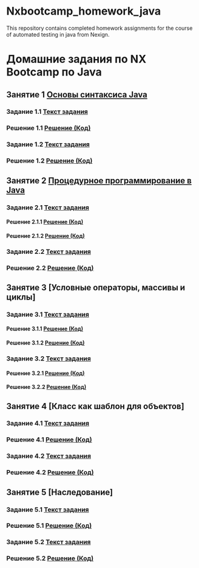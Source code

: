 # Nxbootcamp_homework_java
This repository contains completed homework assignments for the course of automated testing in java from Nexign.

# Домашние задания по NX Bootcamp по Java
## Занятие 1 [Основы синтаксиса Java](https://github.com/Sobol-EV/Nxbootcamp_homework_java/tree/main/src/main/java/nx/bootcamp/homework1)
### Задание 1.1 [Текст задания](https://github.com/Sobol-EV/Nxbootcamp_homework_java/blob/main/src/main/java/nx/bootcamp/homework1/Homework1_1.md)
### Решение 1.1 [Решение (Код)](https://github.com/Sobol-EV/Nxbootcamp_homework_java/blob/main/src/main/java/nx/bootcamp/homework1/Homework1_1.java)
### Задание 1.2 [Текст задания](https://github.com/Sobol-EV/Nxbootcamp_homework_java/blob/main/src/main/java/nx/bootcamp/homework1/Homework1_2.md)
### Решение 1.2 [Решение (Код)](https://github.com/Sobol-EV/Nxbootcamp_homework_java/blob/main/src/main/java/nx/bootcamp/homework1/Homework1_2.java)
## Занятие 2 [Процедурное программирование в Java](https://github.com/Sobol-EV/Nxbootcamp_homework_java/tree/main/src/main/java/nx/bootcamp/homework2)
### Задание 2.1 [Текст задания](https://github.com/Sobol-EV/Nxbootcamp_homework_java/blob/main/src/main/java/nx/bootcamp/homework2/Homework2_1.md)
#### Решение 2.1.1 [Решение (Код)](https://github.com/Sobol-EV/Nxbootcamp_homework_java/blob/main/src/main/java/nx/bootcamp/homework2/Homework2_1_1.java)
#### Решение 2.1.2 [Решение (Код)](https://github.com/Sobol-EV/Nxbootcamp_homework_java/blob/main/src/main/java/nx/bootcamp/homework2/Homework2_1_2.java)
### Задание 2.2 [Текст задания](https://github.com/Sobol-EV/Nxbootcamp_homework_java/blob/main/src/main/java/nx/bootcamp/homework2/Homework2_2.md)
### Решение 2.2 [Решение (Код)](https://github.com/Sobol-EV/Nxbootcamp_homework_java/blob/main/src/main/java/nx/bootcamp/homework2/Homework2_2.java)
## Занятие 3 [Условные операторы, массивы и циклы]
### Задание 3.1 [Текст задания](https://github.com/Sobol-EV/Nxbootcamp_homework_java/blob/main/src/main/java/nx/bootcamp/homework3/Homework3_1.md)
#### Решение 3.1.1 [Решение (Код)](https://github.com/Sobol-EV/Nxbootcamp_homework_java/blob/main/src/main/java/nx/bootcamp/homework3/Homework3_1_1.java)
#### Решение 3.1.2 [Решение (Код)](https://github.com/Sobol-EV/Nxbootcamp_homework_java/blob/main/src/main/java/nx/bootcamp/homework3/Homework3_1_2.java)
### Задание 3.2 [Текст задания](https://github.com/Sobol-EV/Nxbootcamp_homework_java/blob/main/src/main/java/nx/bootcamp/homework3/Homework3_2.md)
#### Решение 3.2.1 [Решение (Код)](https://github.com/Sobol-EV/Nxbootcamp_homework_java/blob/main/src/main/java/nx/bootcamp/homework3/Homework3_2_1.java)
#### Решение 3.2.2 [Решение (Код)](https://github.com/Sobol-EV/Nxbootcamp_homework_java/blob/main/src/main/java/nx/bootcamp/homework3/Homework3_2_2.java)
## Занятие 4 [Класс как шаблон для объектов]
### Задание 4.1 [Текст задания](https://github.com/Sobol-EV/Nxbootcamp_homework_java/blob/main/src/main/java/nx/bootcamp/homework4_1/Homework4_1.md)
### Решение 4.1 [Решение (Код)](https://github.com/Sobol-EV/Nxbootcamp_homework_java/tree/main/src/main/java/nx/bootcamp/homework4_1)
### Задание 4.2 [Текст задания](https://github.com/Sobol-EV/Nxbootcamp_homework_java/blob/main/src/main/java/nx/bootcamp/homework4_2/Homework4_2.md)
### Решение 4.2 [Решение (Код)](https://github.com/Sobol-EV/Nxbootcamp_homework_java/tree/main/src/main/java/nx/bootcamp/homework4_2)
## Занятие 5 [Наследование]
### Задание 5.1 [Текст задания](https://github.com/Sobol-EV/Nxbootcamp_homework_java/blob/main/src/main/java/nx/bootcamp/homework5_1/Homework5_1.md)
### Решение 5.1 [Решение (Код)](https://github.com/Sobol-EV/Nxbootcamp_homework_java/tree/main/src/main/java/nx/bootcamp/homework5_1)
### Задание 5.2 [Текст задания](https://github.com/Sobol-EV/Nxbootcamp_homework_java/blob/main/src/main/java/nx/bootcamp/homework5_2/Homework5_2.md)
### Решение 5.2 [Решение (Код)](https://github.com/Sobol-EV/Nxbootcamp_homework_java/tree/main/src/main/java/nx/bootcamp/homework5_2)
